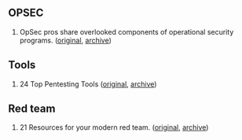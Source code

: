 ## OPSEC

1. OpSec pros share overlooked components of operational security programs. ([original](https://digitalguardian.com/blog/overlooked-components-of-opsec-programs), [archive](https://archive.is/HXv1i))

## Tools

1. 24 Top Pentesting Tools ([original](https://www.varonis.com/blog/penetration-testing-tools/), [archive](https://archive.is/bGb38))


## Red team

1. 21 Resources for your modern red team. ([original](https://techbeacon.com/security/modern-red-teaming-21-resources-your-security-team), [archive](https://archive.is/k4RZU))
